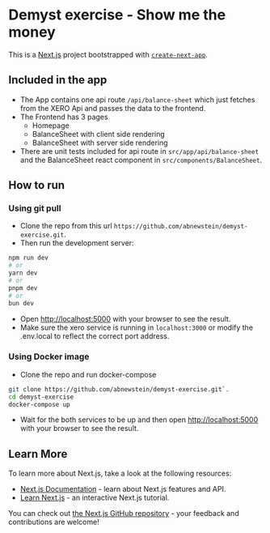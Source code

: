 # Demyst exercise - Show me the money

This is a [Next.js](https://nextjs.org) project bootstrapped with [`create-next-app`](https://nextjs.org/docs/app/api-reference/cli/create-next-app).

## Included in the app

- The App contains one api route `/api/balance-sheet` which just fetches from the XERO Api and passes the data to the frontend.
- The Frontend has 3 pages
  - Homepage
  - BalanceSheet with client side rendering
  - BalanceSheet with server side rendering
- There are unit tests included for api route in `src/app/api/balance-sheet` and the BalanceSheet react component in `src/components/BalanceSheet`.

## How to run

### Using git pull

- Clone the repo from this url `https://github.com/abnewstein/demyst-exercise.git`.
- Then run the development server:

```bash
npm run dev
# or
yarn dev
# or
pnpm dev
# or
bun dev
```

- Open [http://localhost:5000](http://localhost:5000) with your browser to see the result.
- Make sure the xero service is running in `localhost:3000` or modify the .env.local to reflect the correct port address.

### Using Docker image

- Clone the repo and run docker-compose

```bash
git clone https://github.com/abnewstein/demyst-exercise.git`.
cd demyst-exercise
docker-compose up
```

- Wait for the both services to be up and then open [http://localhost:5000](http://localhost:5000) with your browser to see the result.

## Learn More

To learn more about Next.js, take a look at the following resources:

- [Next.js Documentation](https://nextjs.org/docs) - learn about Next.js features and API.
- [Learn Next.js](https://nextjs.org/learn) - an interactive Next.js tutorial.

You can check out [the Next.js GitHub repository](https://github.com/vercel/next.js) - your feedback and contributions are welcome!
